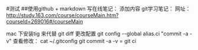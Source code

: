 #测试
##使用github + markdown 写在线笔记：
添加内容
git学习笔记：
网址：http://study.163.com/course/courseMain.htm?courseId=269016#/courseMain

mac 下安装tig 来代替 git diff
更改配置
git config --global alias.ci "commit -a -v"
查看修改：
    cat ~/.gitconfig
git commit -a -v  =  git ci
